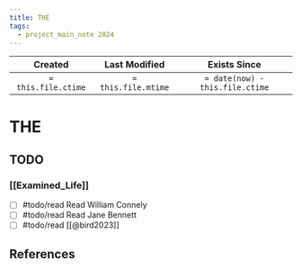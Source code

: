 ```yaml
---
title: THE
tags:
  - project_main_note 2024
---
```

|     Created      |  Last Modified   |       Exists Since        |
|:----------------:|:----------------:|:----------------:|
| `= this.file.ctime` | `= this.file.mtime` | `= date(now) - this.file.ctime`|

# THE

## TODO

### [[Examined_Life]]
- [ ] #todo/read  Read William Connely
- [ ] #todo/read Read Jane Bennett
- [ ] #todo/read [[@bird2023]]

## References
